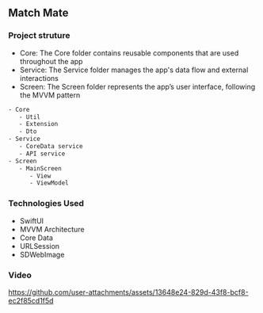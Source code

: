 ## Match Mate

### Project struture

* Core: The Core folder contains reusable components that are used throughout the app
* Service: The Service folder manages the app's data flow and external interactions
* Screen: The Screen folder represents the app’s user interface, following the MVVM pattern



```bash
- Core
   - Util
   - Extension
   - Dto
- Service
   - CoreData service
   - API service
- Screen
   - MainScreen
      - View
      - ViewModel
```
### Technologies Used

- SwiftUI
- MVVM Architecture
- Core Data
- URLSession
- SDWebImage


### Video



https://github.com/user-attachments/assets/13648e24-829d-43f8-bcf8-ec2f85cd1f5d

